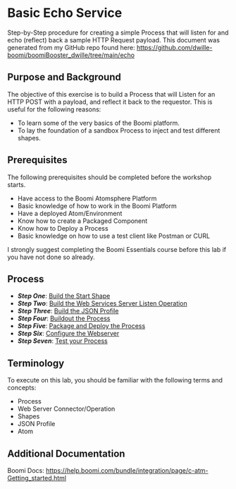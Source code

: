 # Basic Echo Service

Step-by-Step procedure for creating a simple Process that will listen for and echo (reflect) back a sample HTTP Request payload.
This document was generated from my GitHub repo found here: https://github.com/dwille-boomi/boomiBooster_dwille/tree/main/echo

## Purpose and Background

The objective of this exercise is to build a Process that will Listen for an HTTP POST with a payload, and reflect it back to the requestor. This is useful for the following reasons:

- To learn some of the very basics of the Boomi platform.
- To lay the foundation of a sandbox Process to inject and test different shapes.

## Prerequisites

The following prerequisites should be completed before the workshop starts.

- Have access to the Boomi Atomsphere Platform
- Basic knowledge of how to work in the Boomi Platform
- Have a deployed Atom/Environment
- Know how to create a Packaged Component
- Know how to Deploy a Process
- Basic knowledge on how to use a test client like Postman or CURL

I strongly suggest completing the Boomi Essentials course before this lab if you have not done so already.

## Process

- ***Step One***: [Build the Start Shape](doc/echoLab.md#build-the-start-shape)
- ***Step Two***: [Build the Web Services Server Listen Operation](doc/echoLab.md#build-the-web-services-server-listen-operation)
- ***Step Three***: [Build the JSON Profile](doc/echoLab.md#build-the-json-profile)
- ***Step Four***: [Buildout the Process](doc/echoLab.md#buildout-the-process)
- ***Step Five***: [Package and Deploy the Process](doc/echoLab.md#package-and-deploy-the-process)
- ***Step Six***: [Configure the Webserver](doc/echoLab.md#configure-the-webserver)
- ***Step Seven***: [Test your Process](doc/echoLab.md#test-your-process)

## Terminology

To execute on this lab, you should be familiar with the following terms and concepts:

- Process
- Web Server Connector/Operation
- Shapes
- JSON Profile
- Atom

## Additional Documentation

Boomi Docs: https://help.boomi.com/bundle/integration/page/c-atm-Getting_started.html
